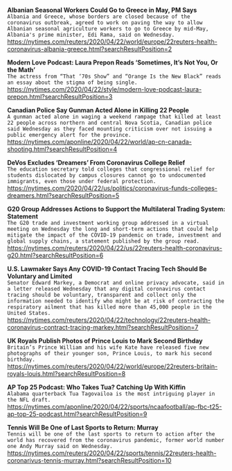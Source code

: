 **Albanian Seasonal Workers Could Go to Greece in May, PM Says**\
`Albania and Greece, whose borders are closed because of the coronavirus outbreak, agreed to work on paving the way to allow Albanian seasonal agriculture workers to go to Greece by mid-May, Albania's prime minister, Edi Rama, said on Wednesday.`\
https://nytimes.com/reuters/2020/04/22/world/europe/22reuters-health-coronavirus-albania-greece.html?searchResultPosition=2

**Modern Love Podcast: Laura Prepon Reads ‘Sometimes, It’s Not You, Or the Math’**\
`The actress from “That ‘70s Show” and “Orange Is the New Black” reads an essay about the stigma of being single.`\
https://nytimes.com/2020/04/22/style/modern-love-podcast-laura-prepon.html?searchResultPosition=3

**Canadian Police Say Gunman Acted Alone in Killing 22 People**\
`A gunman acted alone in waging a weekend rampage that killed at least 22 people across northern and central Nova Scotia, Canadian police said Wednesday as they faced mounting criticism over not issuing a public emergency alert for the province. `\
https://nytimes.com/aponline/2020/04/22/world/ap-cn-canada-shooting.html?searchResultPosition=4

**DeVos Excludes ‘Dreamers’ From Coronavirus College Relief**\
`The education secretary told colleges that congressional relief for students dislocated by campus closures cannot go to undocumented immigrants, even those under federal protection.`\
https://nytimes.com/2020/04/22/us/politics/coronavirus-funds-colleges-dreamers.html?searchResultPosition=5

**G20 Group Addresses Actions to Support the Multilateral Trading System: Statement**\
`The G20 trade and investment working group addressed in a virtual meeting on Wednesday the long and short-term actions that could help mitigate the impact of the COVID-19 pandemic on trade, investment and global supply chains, a statement published by the group read.`\
https://nytimes.com/reuters/2020/04/22/us/22reuters-health-coronavirus-g20.html?searchResultPosition=6

**U.S. Lawmaker Says Any COVID-19 Contact Tracing Tech Should Be Voluntary and Limited**\
`Senator Edward Markey, a Democrat and online privacy advocate, said in a letter released Wednesday that any digital coronavirus contact tracing should be voluntary, transparent and collect only the information needed to identify who might be at risk of contracting the respiratory ailment that has killed more than 45,000 people in the United States.`\
https://nytimes.com/reuters/2020/04/22/technology/22reuters-health-coronavirus-contract-tracing-markey.html?searchResultPosition=7

**UK Royals Publish Photos of Prince Louis to Mark Second Birthday**\
`Britain’s Prince William and his wife Kate have released five new photographs of their younger son, Prince Louis, to mark his second birthday.`\
https://nytimes.com/reuters/2020/04/22/world/europe/22reuters-britain-royals-louis.html?searchResultPosition=8

**AP Top 25 Podcast: Who Takes Tua? Catching Up With Kiffin**\
`Alabama quarterback Tua Tagovailoa is the most intriguing player in the NFL draft.`\
https://nytimes.com/aponline/2020/04/22/sports/ncaafootball/ap-fbc-t25-ap-top-25-podcast.html?searchResultPosition=9

**Tennis Will Be One of Last Sports to Return: Murray**\
`Tennis will be one of the last sports to return to action after the world has recovered from the coronavirus pandemic, former world number one Andy Murray said on Wednesday.`\
https://nytimes.com/reuters/2020/04/22/sports/tennis/22reuters-health-coronarivus-tennis-murray.html?searchResultPosition=10

